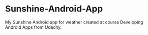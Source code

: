 # Sunshine-Android-App

My Sunshine Android app for weather created at course Developing Android Apps from Udacity.

